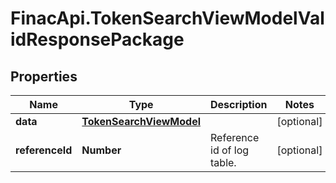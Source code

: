 # FinacApi.TokenSearchViewModelValidResponsePackage

## Properties
Name | Type | Description | Notes
------------ | ------------- | ------------- | -------------
**data** | [**TokenSearchViewModel**](TokenSearchViewModel.md) |  | [optional] 
**referenceId** | **Number** | Reference id of log table. | [optional] 
